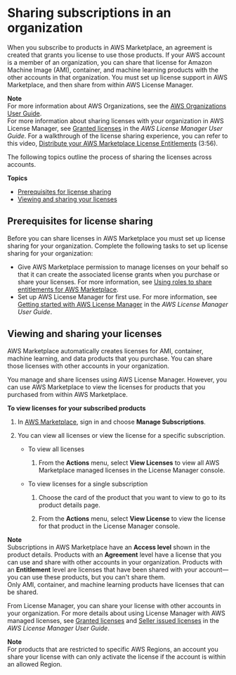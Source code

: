 # Sharing subscriptions in an organization<a name="organizations-sharing"></a>

When you subscribe to products in AWS Marketplace, an agreement is created that grants you license to use those products\. If your AWS account is a member of an organization, you can share that license for Amazon Machine Image \(AMI\), container, and machine learning products with the other accounts in that organization\. You must set up license support in AWS Marketplace, and then share from within AWS License Manager\.

**Note**  
For more information about AWS Organizations, see the [AWS Organizations User Guide](https://docs.aws.amazon.com/organizations/latest/userguide/)\.  
For more information about sharing licenses with your organization in AWS License Manager, see [ Granted licenses](https://docs.aws.amazon.com/license-manager/latest/userguide/granted-licenses.html) in the *AWS License Manager User Guide*\. For a walkthrough of the license sharing experience, you can refer to this video, [Distribute your AWS Marketplace License Entitlements](https://www.youtube.com/watch?v=BY3O1p6xHvo) \(3:56\)\.

The following topics outline the process of sharing the licenses across accounts\.

**Topics**
+ [Prerequisites for license sharing](#license-sharing-prereqs)
+ [Viewing and sharing your licenses](#view-share-licenses)

## Prerequisites for license sharing<a name="license-sharing-prereqs"></a>

Before you can share licenses in AWS Marketplace you must set up license sharing for your organization\. Complete the following tasks to set up license sharing for your organization:
+ Give AWS Marketplace permission to manage licenses on your behalf so that it can create the associated license grants when you purchase or share your licenses\. For more information, see [Using roles to share entitlements for AWS Marketplace](buyer-using-service-linked-roles-license-manager.md)\.
+ Set up AWS License Manager for first use\. For more information, see [ Getting started with AWS License Manager](https://docs.aws.amazon.com/license-manager/latest/userguide/getting-started.html) in the *AWS License Manager User Guide*\.

## Viewing and sharing your licenses<a name="view-share-licenses"></a>

AWS Marketplace automatically creates licenses for AMI, container, machine learning, and data products that you purchase\. You can share those licenses with other accounts in your organization\.

You manage and share licenses using AWS License Manager\. However, you can use AWS Marketplace to view the licenses for products that you purchased from within AWS Marketplace\.

**To view licenses for your subscribed products**

1. In [AWS Marketplace](https://console.aws.amazon.com/marketplace/), sign in and choose **Manage Subscriptions**\.

1. You can view all licenses or view the license for a specific subscription\.
   + To view all licenses

     1. From the **Actions** menu, select **View Licenses** to view all AWS Marketplace managed licenses in the License Manager console\.
   + To view licenses for a single subscription

     1. Choose the card of the product that you want to view to go to its product details page\.

     1. From the **Actions** menu, select **View License** to view the license for that product in the License Manager console\.

**Note**  
Subscriptions in AWS Marketplace have an **Access level** shown in the product details\. Products with an **Agreement** level have a license that you can use and share with other accounts in your organization\. Products with an **Entitlement** level are licenses that have been shared with your account—you can use these products, but you can't share them\.  
Only AMI, container, and machine learning products have licenses that can be shared\.

From License Manager, you can share your license with other accounts in your organization\. For more details about using License Manager with AWS managed licenses, see [ Granted licenses](https://docs.aws.amazon.com/license-manager/latest/userguide/granted-licenses.html) and [Seller issued licenses](https://docs.aws.amazon.com/license-manager/latest/userguide/granted-licenses.html) in the *AWS License Manager User Guide*\.

**Note**  
For products that are restricted to specific AWS Regions, an account you share your license with can only activate the license if the account is within an allowed Region\.